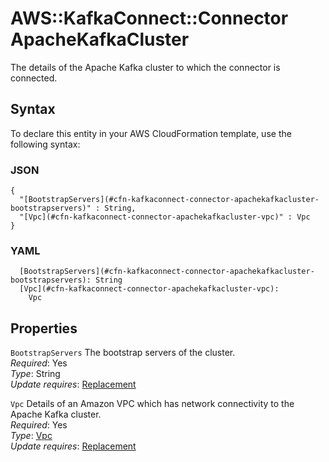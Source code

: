# AWS::KafkaConnect::Connector ApacheKafkaCluster<a name="aws-properties-kafkaconnect-connector-apachekafkacluster"></a>

The details of the Apache Kafka cluster to which the connector is connected\.

## Syntax<a name="aws-properties-kafkaconnect-connector-apachekafkacluster-syntax"></a>

To declare this entity in your AWS CloudFormation template, use the following syntax:

### JSON<a name="aws-properties-kafkaconnect-connector-apachekafkacluster-syntax.json"></a>

```
{
  "[BootstrapServers](#cfn-kafkaconnect-connector-apachekafkacluster-bootstrapservers)" : String,
  "[Vpc](#cfn-kafkaconnect-connector-apachekafkacluster-vpc)" : Vpc
}
```

### YAML<a name="aws-properties-kafkaconnect-connector-apachekafkacluster-syntax.yaml"></a>

```
  [BootstrapServers](#cfn-kafkaconnect-connector-apachekafkacluster-bootstrapservers): String
  [Vpc](#cfn-kafkaconnect-connector-apachekafkacluster-vpc): 
    Vpc
```

## Properties<a name="aws-properties-kafkaconnect-connector-apachekafkacluster-properties"></a>

`BootstrapServers`  <a name="cfn-kafkaconnect-connector-apachekafkacluster-bootstrapservers"></a>
The bootstrap servers of the cluster\.  
*Required*: Yes  
*Type*: String  
*Update requires*: [Replacement](https://docs.aws.amazon.com/AWSCloudFormation/latest/UserGuide/using-cfn-updating-stacks-update-behaviors.html#update-replacement)

`Vpc`  <a name="cfn-kafkaconnect-connector-apachekafkacluster-vpc"></a>
Details of an Amazon VPC which has network connectivity to the Apache Kafka cluster\.  
*Required*: Yes  
*Type*: [Vpc](aws-properties-kafkaconnect-connector-vpc.md)  
*Update requires*: [Replacement](https://docs.aws.amazon.com/AWSCloudFormation/latest/UserGuide/using-cfn-updating-stacks-update-behaviors.html#update-replacement)